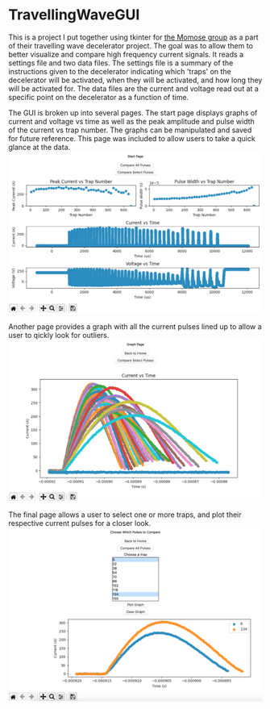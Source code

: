 # TravellingWaveGUI
This is a project I put together using tkinter for [the Momose group](https://www.chem.ubc.ca/takamasa-momose) as a part of their travelling wave decelerator project. 
The goal was to allow them to better visualize and compare high frequency current signals. It reads a settings file and two data files.
The settings file is a summary of the instructions given to the decelerator indicating which 'traps' on the decelerator will be activated, when they will be activated, and how long they will be activated for. 
The data files are the current and voltage read out at a specific point on the decelerator as a function of time.


The GUI is broken up into several pages. The start page displays graphs of current and voltage vs time as well as the peak amplitude and pulse width of the current vs trap number. 
The graphs can be manipulated and saved for future reference. This page was included to allow users to take a quick glance at the data.
![StartPage](/images/StartPage.png)

Another page provides a graph with all the current pulses lined up to allow a user to qickly look for outliers.
![GraphPage](/images/AllPulsesGraphPage.png)

The final page allows a user to select one or more traps, and plot their respective current pulses for a closer look.
![CustomPage](/images/CustomPulsesGraphPage.png)
